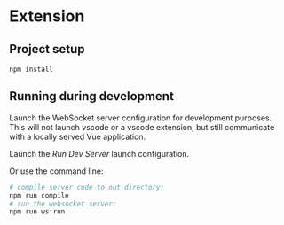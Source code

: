 # Extension

## Project setup
```
npm install
```

## Running during development
Launch the WebSocket server configuration for development purposes. This will not launch vscode or a vscode extension, but still communicate with a locally served Vue application.

Launch the *Run Dev Server* launch configuration.

Or use the command line:
```sh
# compile server code to out directory:
npm run compile
# run the websocket server: 
npm run ws:run
```